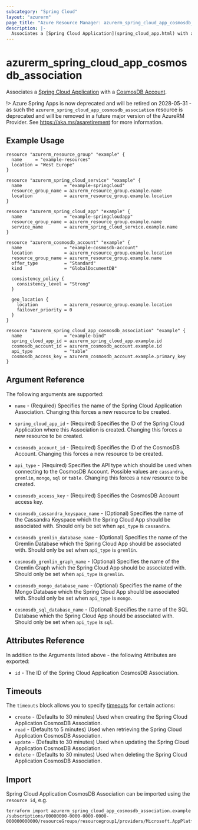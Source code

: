 ```yaml
---
subcategory: "Spring Cloud"
layout: "azurerm"
page_title: "Azure Resource Manager: azurerm_spring_cloud_app_cosmosdb_association"
description: |-
  Associates a [Spring Cloud Application](spring_cloud_app.html) with a [CosmosDB Account](cosmosdb_account.html).
---
```


# azurerm_spring_cloud_app_cosmosdb_association

Associates a [Spring Cloud Application](spring_cloud_app.html) with a [CosmosDB Account](cosmosdb_account.html).

!> Azure Spring Apps is now deprecated and will be retired on 2028-05-31 - as such the `azurerm_spring_cloud_app_cosmosdb_association` resource is deprecated and will be removed in a future major version of the AzureRM Provider. See https://aka.ms/asaretirement for more information.

## Example Usage

```hcl
resource "azurerm_resource_group" "example" {
  name     = "example-resources"
  location = "West Europe"
}

resource "azurerm_spring_cloud_service" "example" {
  name                = "example-springcloud"
  resource_group_name = azurerm_resource_group.example.name
  location            = azurerm_resource_group.example.location
}

resource "azurerm_spring_cloud_app" "example" {
  name                = "example-springcloudapp"
  resource_group_name = azurerm_resource_group.example.name
  service_name        = azurerm_spring_cloud_service.example.name
}

resource "azurerm_cosmosdb_account" "example" {
  name                = "example-cosmosdb-account"
  location            = azurerm_resource_group.example.location
  resource_group_name = azurerm_resource_group.example.name
  offer_type          = "Standard"
  kind                = "GlobalDocumentDB"

  consistency_policy {
    consistency_level = "Strong"
  }

  geo_location {
    location          = azurerm_resource_group.example.location
    failover_priority = 0
  }
}

resource "azurerm_spring_cloud_app_cosmosdb_association" "example" {
  name                = "example-bind"
  spring_cloud_app_id = azurerm_spring_cloud_app.example.id
  cosmosdb_account_id = azurerm_cosmosdb_account.example.id
  api_type            = "table"
  cosmosdb_access_key = azurerm_cosmosdb_account.example.primary_key
}
```

## Argument Reference

The following arguments are supported:

* `name` - (Required) Specifies the name of the Spring Cloud Application Association. Changing this forces a new resource to be created.

* `spring_cloud_app_id` - (Required) Specifies the ID of the Spring Cloud Application where this Association is created. Changing this forces a new resource to be created.

* `cosmosdb_account_id` - (Required) Specifies the ID of the CosmosDB Account. Changing this forces a new resource to be created.

* `api_type` - (Required) Specifies the API type which should be used when connecting to the CosmosDB Account. Possible values are `cassandra`, `gremlin`, `mongo`, `sql` or `table`. Changing this forces a new resource to be created.
  
* `cosmosdb_access_key` - (Required) Specifies the CosmosDB Account access key.

* `cosmosdb_cassandra_keyspace_name` - (Optional) Specifies the name of the Cassandra Keyspace which the Spring Cloud App should be associated with. Should only be set when `api_type` is `cassandra`.

* `cosmosdb_gremlin_database_name` - (Optional) Specifies the name of the Gremlin Database which the Spring Cloud App should be associated with. Should only be set when `api_type` is `gremlin`.

* `cosmosdb_gremlin_graph_name` - (Optional) Specifies the name of the Gremlin Graph which the Spring Cloud App should be associated with. Should only be set when `api_type` is `gremlin`.

* `cosmosdb_mongo_database_name` - (Optional) Specifies the name of the Mongo Database which the Spring Cloud App should be associated with. Should only be set when `api_type` is `mongo`.

* `cosmosdb_sql_database_name` - (Optional) Specifies the name of the SQL Database which the Spring Cloud App should be associated with. Should only be set when `api_type` is `sql`.

## Attributes Reference

In addition to the Arguments listed above - the following Attributes are exported:

* `id` - The ID of the Spring Cloud Application CosmosDB Association.

## Timeouts

The `timeouts` block allows you to specify [timeouts](https://www.terraform.io/language/resources/syntax#operation-timeouts) for certain actions:

* `create` - (Defaults to 30 minutes) Used when creating the Spring Cloud Application CosmosDB Association.
* `read` - (Defaults to 5 minutes) Used when retrieving the Spring Cloud Application CosmosDB Association.
* `update` - (Defaults to 30 minutes) Used when updating the Spring Cloud Application CosmosDB Association.
* `delete` - (Defaults to 30 minutes) Used when deleting the Spring Cloud Application CosmosDB Association.

## Import

Spring Cloud Application CosmosDB Association can be imported using the `resource id`, e.g.

```shell
terraform import azurerm_spring_cloud_app_cosmosdb_association.example /subscriptions/00000000-0000-0000-0000-000000000000/resourceGroups/resourcegroup1/providers/Microsoft.AppPlatform/spring/service1/apps/app1/bindings/bind1
```
